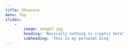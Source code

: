 ```yaml
---
title: Showcase
menu: Top
slides:
    -
        image: image7.jpg
        heading: 'Basically nothing is cryptic here'
        subheading: 'This is my personal blog'
---
```


